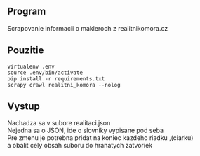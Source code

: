 ## Program

Scrapovanie informacii o makleroch z realitnikomora.cz

## Pouzitie

```
virtualenv .env
source .env/bin/activate
pip install -r requirements.txt
scrapy crawl realitni_komora --nolog
```

## Vystup

Nachadza sa v subore realitaci.json  
Nejedna sa o JSON, ide o slovniky vypisane pod seba  
Pre zmenu je potrebna pridat na koniec kazdeho riadku ,(ciarku)  
a obalit cely obsah suboru do hranatych zatvoriek

